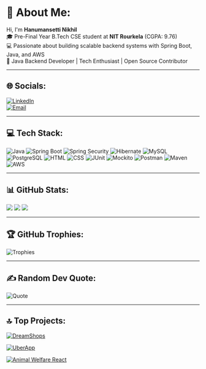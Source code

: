 # 👋 About Me:

Hi, I'm **Hanumansetti Nikhil**  
🎓 Pre-Final Year B.Tech CSE student at **NIT Rourkela** (CGPA: 9.76)  
💻 Passionate about building scalable backend systems with Spring Boot, Java, and AWS  
🚀 Java Backend Developer | Tech Enthusiast | Open Source Contributor

---

## 🌐 Socials:
[![LinkedIn](https://img.shields.io/badge/LinkedIn-blue?style=for-the-badge&logo=linkedin)](https://www.linkedin.com/in/nikhil-hanumansetti-8b0623282/)  
[![Email](https://img.shields.io/badge/Gmail-D14836?style=for-the-badge&logo=gmail&logoColor=white)](mailto:nikhil.hanumansetti@gmail.com)

---

## 💻 Tech Stack:
![Java](https://img.shields.io/badge/Java-ED8B00?style=for-the-badge&logo=java&logoColor=white)
![Spring Boot](https://img.shields.io/badge/Spring_Boot-6DB33F?style=for-the-badge&logo=spring-boot&logoColor=white)
![Spring Security](https://img.shields.io/badge/Spring_Security-6DB33F?style=for-the-badge&logo=spring-security&logoColor=white)
![Hibernate](https://img.shields.io/badge/Hibernate-59666C?style=for-the-badge&logo=hibernate&logoColor=white)
![MySQL](https://img.shields.io/badge/MySQL-00000F?style=for-the-badge&logo=mysql&logoColor=white)
![PostgreSQL](https://img.shields.io/badge/PostgreSQL-316192?style=for-the-badge&logo=postgresql&logoColor=white)
![HTML](https://img.shields.io/badge/HTML-E34F26?style=for-the-badge&logo=html5&logoColor=white)
![CSS](https://img.shields.io/badge/CSS-1572B6?style=for-the-badge&logo=css3&logoColor=white)
![JUnit](https://img.shields.io/badge/JUnit-25A162?style=for-the-badge&logo=junit5&logoColor=white)
![Mockito](https://img.shields.io/badge/Mockito-2C2255?style=for-the-badge)
![Postman](https://img.shields.io/badge/Postman-FF6C37?style=for-the-badge&logo=postman&logoColor=white)
![Maven](https://img.shields.io/badge/Maven-C71A36?style=for-the-badge&logo=apache-maven&logoColor=white)
![AWS](https://img.shields.io/badge/AWS-232F3E?style=for-the-badge&logo=amazon-aws&logoColor=white)

---

## 📊 GitHub Stats:

![](https://github-readme-stats.vercel.app/api?username=CosmicNikhil&theme=tokyonight&show_icons=true&count_private=true)
![](https://github-readme-streak-stats.herokuapp.com?user=CosmicNikhil&theme=tokyonight)
![](https://github-readme-stats.vercel.app/api/top-langs/?username=CosmicNikhil&layout=compact&theme=tokyonight)

---

## 🏆 GitHub Trophies:
![Trophies](https://github-profile-trophy.vercel.app/?username=CosmicNikhil&theme=tokyonight&no-frame=true&column=7)

---

## ✍️ Random Dev Quote:
![Quote](https://quotes-github-readme.vercel.app/api?type=horizontal&theme=tokyonight)

---

## 🔝 Top Projects:

[![DreamShops](https://github-readme-stats.vercel.app/api/pin/?username=CosmicNikhil&repo=DreamShops&theme=tokyonight)](https://github.com/CosmicNikhil/DreamShops)

[![UberApp](https://github-readme-stats.vercel.app/api/pin/?username=CosmicNikhil&repo=UberApp&theme=tokyonight)](https://github.com/CosmicNikhil/UberApp)

[![Animal Welfare React](https://github-readme-stats.vercel.app/api/pin/?username=CosmicNikhil&repo=Animal-WELFARE-REACT&theme=tokyonight)](https://github.com/CosmicNikhil/Animal-WELFARE-REACT)
